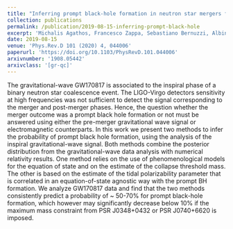 ```yaml
---
title: "Inferring prompt black-hole formation in neutron star mergers from gravitational-wave data"
collection: publications
permalink: /publication/2019-08-15-inferring-prompt-black-hole
excerpt: 'Michalis Agathos, Francesco Zappa, Sebastiano Bernuzzi, Albino Perego, Matteo Breschi, David Radice'
date: 2019-08-15
venue: 'Phys.Rev.D 101 (2020) 4, 044006'
paperurl: 'https://doi.org/10.1103/PhysRevD.101.044006'
arxivnumber: '1908.05442'
arxivclass: '[gr-qc]'
---
```


The gravitational-wave GW170817 is associated to the inspiral phase of a binary neutron star coalescence event. The LIGO-Virgo detectors sensitivity at high frequencies was not sufficient to detect the signal corresponding to the merger and post-merger phases. Hence, the question whether the merger outcome was a prompt black hole formation or not must be answered using either the pre-merger gravitational wave signal or electromagnetic counterparts. In this work we present two methods to infer the probability of prompt black hole formation, using the analysis of the inspiral gravitational-wave signal. Both methods combine the posterior distribution from the gravitational-wave data analysis with numerical relativity results. One method relies on the use of phenomenological models for the equation of state and on the estimate of the collapse threshold mass. The other is based on the estimate of the tidal polarizability parameter that is correlated in an equation-of-state agnostic way with the prompt BH formation. We analyze GW170817 data and find that the two methods consistently predict a probability of ~ 50-70% for prompt black-hole formation, which however may significantly decrease below 10% if the maximum mass constraint from PSR J0348+0432 or PSR J0740+6620 is imposed.
